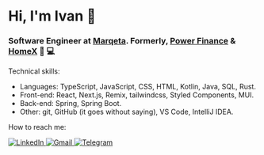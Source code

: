 <h1>Hi, I'm Ivan 👋</h1>
<h3>Software Engineer at <a href="https://www.marqeta.com/">Marqeta</a>. Formerly, <a href="https://www.usepower.com/">Power Finance</a> & <a href="https://homex.com/">HomeX</a> 🌝 💻</h3>

Technical skills:
<ul>
  <li>Languages: TypeScript, JavaScript, CSS, HTML, Kotlin, Java, SQL, Rust.</li>
  <li>Front-end: React, Next.js, Remix, tailwindcss, Styled Components, MUI.</li>
  <li>Back-end: Spring, Spring Boot.</li>
  <li>Other: git, GitHub (it goes without saying), VS Code, IntelliJ IDEA.    
  
</ul>

<p>How to reach me:</p>
<p> 
  <a href="https://www.linkedin.com/in/ivanlytovka/">
    <img src="https://img.shields.io/badge/LinkedIn-0077B5?style=for-the-badge&logo=linkedin&logoColor=white" alt="LinkedIn">
  </a>
  <a href="mailto:ivanlytovka@gmail.com">
    <img src="https://img.shields.io/badge/Gmail-D14836?style=for-the-badge&logo=gmail&logoColor=white" alt="Gmail">
  </a>
  <a href="https://t.me/lytovka">
    <img src="https://img.shields.io/badge/Telegram-464646?style=for-the-badge&logo=telegram&logoColor=white" alt="Telegram">
  </a>
</p>
